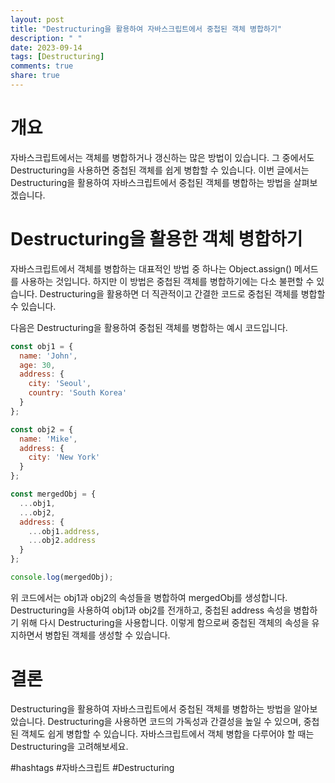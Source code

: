 ```yaml
---
layout: post
title: "Destructuring을 활용하여 자바스크립트에서 중첩된 객체 병합하기"
description: " "
date: 2023-09-14
tags: [Destructuring]
comments: true
share: true
---
```


# 개요
자바스크립트에서는 객체를 병합하거나 갱신하는 많은 방법이 있습니다. 그 중에서도 Destructuring을 사용하면 중첩된 객체를 쉽게 병합할 수 있습니다. 이번 글에서는 Destructuring을 활용하여 자바스크립트에서 중첩된 객체를 병합하는 방법을 살펴보겠습니다.

# Destructuring을 활용한 객체 병합하기
자바스크립트에서 객체를 병합하는 대표적인 방법 중 하나는 Object.assign() 메서드를 사용하는 것입니다. 하지만 이 방법은 중첩된 객체를 병합하기에는 다소 불편할 수 있습니다. Destructuring을 활용하면 더 직관적이고 간결한 코드로 중첩된 객체를 병합할 수 있습니다.

다음은 Destructuring을 활용하여 중첩된 객체를 병합하는 예시 코드입니다.

```javascript
const obj1 = {
  name: 'John',
  age: 30,
  address: {
    city: 'Seoul',
    country: 'South Korea'
  }
};

const obj2 = {
  name: 'Mike',
  address: {
    city: 'New York'
  }
};

const mergedObj = {
  ...obj1,
  ...obj2,
  address: {
    ...obj1.address,
    ...obj2.address
  }
};

console.log(mergedObj);
```

위 코드에서는 obj1과 obj2의 속성들을 병합하여 mergedObj를 생성합니다. Destructuring을 사용하여 obj1과 obj2를 전개하고, 중첩된 address 속성을 병합하기 위해 다시 Destructuring을 사용합니다. 이렇게 함으로써 중첩된 객체의 속성을 유지하면서 병합된 객체를 생성할 수 있습니다.

# 결론
Destructuring을 활용하여 자바스크립트에서 중첩된 객체를 병합하는 방법을 알아보았습니다. Destructuring을 사용하면 코드의 가독성과 간결성을 높일 수 있으며, 중첩된 객체도 쉽게 병합할 수 있습니다. 자바스크립트에서 객체 병합을 다루어야 할 때는 Destructuring을 고려해보세요.

#hashtags
#자바스크립트 #Destructuring